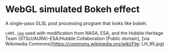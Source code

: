 # WebGL simulated Bokeh effect

A single-pass GLSL post processing program that looks like bokeh.

`LH95.jpg` used with modification from NASA, ESA, and the Hubble Heritage Team (STScI/AURA)-ESA/Hubble Collaboration [Public domain], [via Wikimedia Commons](https://commons.wikimedia.org/wiki/File: LH_95.jpg)